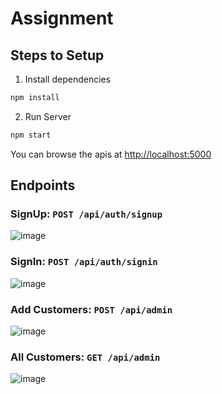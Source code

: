 # Assignment

## Steps to Setup

1. Install dependencies

```bash
npm install
```

2. Run Server

```bash
npm start
```

You can browse the apis at <http://localhost:5000>

## Endpoints

### SignUp: `POST /api/auth/signup`
![image](https://user-images.githubusercontent.com/34943727/165292147-237747dc-a527-4439-a6fa-a010474549a2.png)
### SignIn: `POST /api/auth/signin`
![image](https://user-images.githubusercontent.com/34943727/165292673-651eada6-4e41-49ea-81d0-7cf77b0b927b.png)
### Add Customers: `POST /api/admin`
![image](https://user-images.githubusercontent.com/34943727/165295172-a7d84689-87ee-45bf-8b53-76260f58c6eb.png)
### All Customers: `GET /api/admin`
![image](https://user-images.githubusercontent.com/34943727/165295291-ef57fbf4-7cd8-4bfe-9e4e-009a0f5ee6f0.png)



